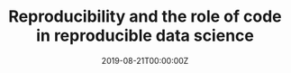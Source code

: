---
title: 'Reproducibility and the role of code in reproducible data science'
authors:
- Garrett Grolemund
date: '2019-08-21T00:00:00Z'

# Schedule page publish date (NOT proceeding's date).
publishDate: '20001-01-01T00:00:00Z'

# proceeding type.
# Legend: 0 = Uncategorized; 1 = Talk, 2 = Keynote, 3 = Workshop
# To add more update publications_types.toml and en.yaml
publication_types: ['2']
publication_type_description: Keynote

# proceeding name and optional abbreviated proceeding name.
publication: Presented at 2019 Conference
publication_short: Presented at 2019 Conference

abstract: 

tags:
- Rstudio
featured: false

links:
url_slides: ''
url_video: ''

---